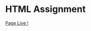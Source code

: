 # HTML Assignment

[Page Live !](https://swax-acco.github.io/SAU-2021-Feb-Batch-1/Html-CSS-Afternoon)
